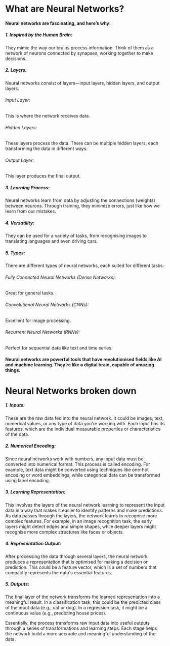 # What are Neural Networks?

#### Neural networks are fascinating, and here’s why:

##### 1. Inspired by the Human Brain: 
They mimic the way our brains process information. Think of them as a network of neurons connected by synapses, working together to make decisions.

##### 2. Layers: 
Neural networks consist of layers—input layers, hidden layers, and output layers.

###### Input Layer: 
This is where the network receives data.

###### Hidden Layers: 
These layers process the data. There can be multiple hidden layers, each transforming the data in different ways.

###### Output Layer: 
This layer produces the final output.

##### 3. Learning Process: 
Neural networks learn from data by adjusting the connections (weights) between neurons. Through training, they minimize errors, just like how we learn from our mistakes.

##### 4. Versatility: 
They can be used for a variety of tasks, from recognising images to translating languages and even driving cars.

##### 5. Types: 
There are different types of neural networks, each suited for different tasks:

###### Fully Connected Neural Networks (Dense Networks): 
Great for general tasks.

###### Convolutional Neural Networks (CNNs):
Excellent for image processing.

###### Recurrent Neural Networks (RNNs): 
Perfect for sequential data like text and time series.

#### Neural networks are powerful tools that have revolutionised fields like AI and machine learning. They’re like a digital brain, capable of amazing things.

# Neural Networks broken down

##### 1. Inputs:

These are the raw data fed into the neural network. It could be images, text, numerical values, or any type of data you're working with. Each input has its features, which are the individual measurable properties or characteristics of the data.

##### 2. Numerical Encoding:

Since neural networks work with numbers, any input data must be converted into numerical format. This process is called encoding. For example, text data might be converted using techniques like one-hot encoding or word embeddings, while categorical data can be transformed using label encoding.

##### 3. Learning Representation:

This involves the layers of the neural network learning to represent the input data in a way that makes it easier to identify patterns and make predictions. As data passes through the layers, the network learns to recognise more complex features. For example, in an image recognition task, the early layers might detect edges and simple shapes, while deeper layers might recognise more complex structures like faces or objects.

##### 4. Representation Output:

After processing the data through several layers, the neural network produces a representation that is optimised for making a decision or prediction. This could be a feature vector, which is a set of numbers that compactly represents the data's essential features.

##### 5. Outputs:

The final layer of the network transforms the learned representation into a meaningful result. In a classification task, this could be the predicted class of the input data (e.g., cat or dog). In a regression task, it might be a continuous value (e.g., predicting house prices).

Essentially, the process transforms raw input data into useful outputs through a series of transformations and learning steps. Each stage helps the network build a more accurate and meaningful understanding of the data.